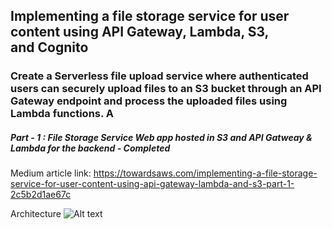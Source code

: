 ## Implementing a file storage service for user content using API Gateway, Lambda, S3, and Cognito

### Create a Serverless file upload service where **authenticated** users can securely upload files to an S3 bucket through an API Gateway endpoint and process the uploaded files using Lambda functions. A

##### Part - 1 : File Storage Service Web app hosted in S3 and API Gatweay & Lambda for the backend    -  *Completed*
    

Medium article link: https://towardsaws.com/implementing-a-file-storage-service-for-user-content-using-api-gateway-lambda-and-s3-part-1-2c5b2d1ae67c

Architecture
![Alt text](architecture-api-gateway.gif)